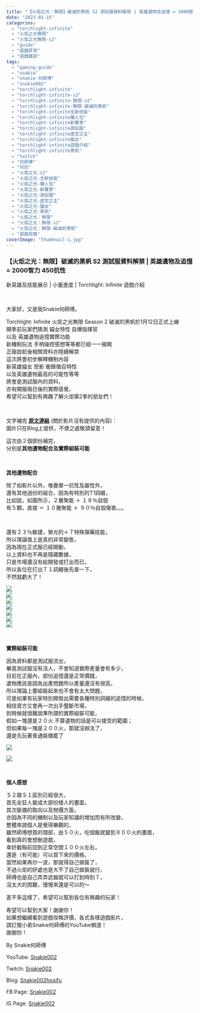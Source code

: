 ```yaml
---
title: "【火炬之光：無限】破滅的黑帆 S2 測試服資料解禁 | 英雄遺物及追憶 = 2000智力 450抗性 | 新英雄及技能展示 | 小量進度 | Torchlight: Infinite 遊戲介紹"
date: "2023-01-15"
categories: 
  - "torchlight-infinite"
  - "火炬之光無限"
  - "火炬之光無限-s2"
  - "guide"
  - "遊戲評測"
  - "遊戲雜談"
tags: 
  - "gaming-guide"
  - "snakie"
  - "snakie-何師傅"
  - "snakie002"
  - "torchlight-infinite"
  - "torchlight-infinite-s2"
  - "torchlight-infinite-無限-s2"
  - "torchlight-infinite-無限-破滅的黑帆"
  - "torchlight-infinite全新技能"
  - "torchlight-infinite懶人包"
  - "torchlight-infinite新賽季"
  - "torchlight-infinite測試服"
  - "torchlight-infinite虛空之主"
  - "torchlight-infinite貓女"
  - "torchlight-infinite遊戲介紹"
  - "torchlight-infinite黑帆"
  - "twitch"
  - "何師傅"
  - "何玩"
  - "火炬之光-s2"
  - "火炬之光-全新技能"
  - "火炬之光-懶人包"
  - "火炬之光-新賽季"
  - "火炬之光-測試服"
  - "火炬之光-虛空之主"
  - "火炬之光-貓女"
  - "火炬之光-黑帆"
  - "火炬之光：無限"
  - "火炬之光：無限-s2"
  - "火炬之光：無限-破滅的黑帆"
  - "遊戲攻略"
coverImage: "thumbnail-1.jpg"
---
```


### 【火炬之光：無限】破滅的黑帆 S2 測試服資料解禁 | 英雄遺物及追憶 = 2000智力 450抗性  
新英雄及技能展示 | 小量進度 | Torchlight: Infinite 遊戲介紹

  
   

  
大家好，又是我Snakie何師傅。  

  
Torchlight: Infinite 火炬之光無限 Season 2 破滅的黑帆於1月12日正式上線  
開季前玩家們猜測 貓女特性 自爆指揮官  
以及 英雄遺物追憶實際功能  
新機制玩法 手柄操控感想等等都已經一一揭曉  
正服啟航後相關資料亦陸續解禁  
這次將會初步解釋機制內容  
新英雄貓女 怒影 衝鋒徵召特性  
以及英雄遺物最高的可能性等等  
將會是測試服內的資料，  
亦有開服兩日後的實際感覺，  
希望可以幫到有興趣了解火炬第2季的朋友們！  

  
   

  
文字補完 [**原文連結**](https://snakie002hosifu.blog/tlis2-ts) (關於影片沒有提供的內容)：  
圖片只在Blog上提供，不便之處敬請留意！  

  
這次由２個部份補完，  
分別是**其他遺物配合及實際組裝可能**  

  
   

  
**其他遺物配合**  

  
除了如影片以外，堆疊單一抗性及屬性外，  
還有其他過份的組合，因為有特別的T1詞綴，  
比如說，如圖所示，２層聚能 ＋ １８％自毀  
有５顆，直接 ＝ １０層聚能 ＋ ９０％自毀傷害。。。  

  
   

  
還有２３％敏捷，榮光的＋７特殊彈藥技能，  
所以理論值上是真的非常變態，  
因為現在正式服已經開動，  
以上資料也不再是隱藏數據，  
只是市場還沒有給開發或打出而已，  
所以各位在打出Ｔ１詞綴後先查一下，  
不然就虧大了！  

  
![](WordPress/3-1-209x300.png)  
![](WordPress/2-1-234x300.png)  
![](WordPress/1-1-218x300.png)  
![](WordPress/7-189x300.png)  
![](WordPress/6-193x300.png)  
![](WordPress/4-1-229x300.png)  
![](WordPress/5-215x300.png)  

  
   

  
**實際組裝可能**  

  
因為資料都是測試服流出，  
畢竟測試服沒有活人，不會知道實際產量會有多少，  
目前在正服內，部份追憶還是正常價錢，  
遺物應該是因為出產問題所以產量還沒有很高，  
所以理論上要組裝起來也不會有太大問題，  
可是如果有玩家特別開發出需要各種特別詞綴的追憶的時候，  
相信資方又會再一次出手壟斷市場，  
到時候就很難說準所謂的實際組裝可能，  
假如一塊還是２０火 不算遺物的話是可以接受的範圍；  
但如果每一塊是２００火，那就沒辦法了，  
還是先玩著普通裝備罷了  

  
![](WordPress/9-1024x523.png)  

  
![](WordPress/8-1024x532.png)  

  
   

  
**個人感想**  

  
Ｓ２跟Ｓ１區別已經很大，  
首先全狂人變成大部份矮人的畫面，  
其次裝備的取向以及物價方面，  
亦因為不同的機制以及玩家知識的增加而有所改變，  
整體來說個人是覺得樂觀的，  
雖然師傅想買的頭部，由５０火，吃個飯就變到８００火的畫面，  
看到真的會想刪遊戲，  
幸好截稿前回到正常空間１００火左右，  
還是（有可能）可以買下來的價格，  
當然如果再炒一波，那就得自己做裝了，  
不過火炬的好處也是大不了自己做裝就行，  
師傅也是自己弄弄武器就可以打到時刻７，  
沒太大的困難，慢慢來還是可以的～  

  
差不多這樣了，希望可以幫到各位有興趣的玩家！  

  
希望可以幫到大家！謝謝你！  
如果想繼續看到遊戲攻略評價，各式各樣遊戲影片，  
請訂閱小弟Snakie何師傅的YouTube頻道！  
謝謝你！  

  
By Snakie何師傅  

  
YouTube: [Snakie002](https://www.youtube.com/channel/UCDOMLG_RBSoqVHK3sIYJeLA)  

  
Twitch: [Snakie002](https://www.twitch.tv/snakie002/)  

  
Blog: [Snakie002hosifu](https://snakie002hosifu.blog/)  

  
FB Page: [Snakie002](https://www.facebook.com/Snakie002/)  

  
IG Page: [Snakie002](https://www.instagram.com/snakie002/)
